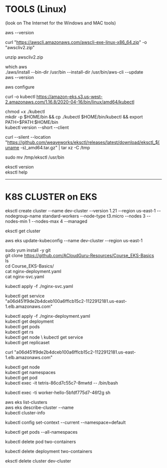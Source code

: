 # TOOLS (Linux)
(look on The Internet for the Windows and MAC tools)

aws --version

curl "https://awscli.amazonaws.com/awscli-exe-linux-x86_64.zip" -o "awscliv2.zip"

unzip awscliv2.zip

which aws \
./aws/install --bin-dir /usr/bin --install-dir /usr/bin/aws-cli --update \
aws --version

aws configure

curl -o kubectl https://amazon-eks.s3.us-west-2.amazonaws.com/1.16.8/2020-04-16/bin/linux/amd64/kubectl

chmod +x ./kubectl \
mkdir -p $HOME/bin && cp ./kubectl $HOME/bin/kubectl && export PATH=$PATH:$HOME/bin \
kubectl version --short --client

curl --silent --location "https://github.com/weaveworks/eksctl/releases/latest/download/eksctl_$(uname -s)_amd64.tar.gz" | tar xz -C /tmp

sudo mv /tmp/eksctl /usr/bin

eksctl version \
eksctl help


----------------------------------------------------
# K8S CLUSTER on EKS

eksctl create cluster --name dev-cluster --version 1.21 --region us-east-1 --nodegroup-name standard-workers --node-type t3.micro --nodes 3 --nodes-min 1 --nodes-max 4 --managed

eksctl get cluster

aws eks update-kubeconfig --name dev-cluster --region us-east-1

sudo yum install -y git  \
git clone https://github.com/ACloudGuru-Resources/Course_EKS-Basics  \
ls  \
cd Course_EKS-Basics/  \
cat nginx-deployment.yaml  \
cat nginx-svc.yaml  

kubectl apply -f ./nginx-svc.yaml  

kubectl get service  \
           "a06d451f9de2b4dceb100a6fflcb15c2-1122912181.us-east-1.elb.amazonaws.com"  

kubectl apply -f ./nginx-deployment.yaml  \
kubectl get deployment  \
kubectl get pods  \
kubectl get rs  \
kubectl get node \ 
kubectl get service \
kubectl get replicaset


curl "a06d451f9de2b4dceb100a6fflcb15c2-1122912181.us-east-1.elb.amazonaws.com"  


kubectl get node  \
kubectl get namespaces \
kubectl get pod  \
kubectl exec -it tetris-86cd7c55c7-8mwtd -- /bin/bash   

kubectl exec -ti worker-hello-5bfdf775d7-46f2g sh

aws eks list-clusters \
aws eks describe-cluster --name <insertclustername> \
kubectl cluster-info

kubectl config set-context --current --namespace=default
           
kubectl get pods --all-namespaces

kubectl delete pod two-containers 

kubectl delete deployment two-containers

eksctl delete cluster dev-cluster


